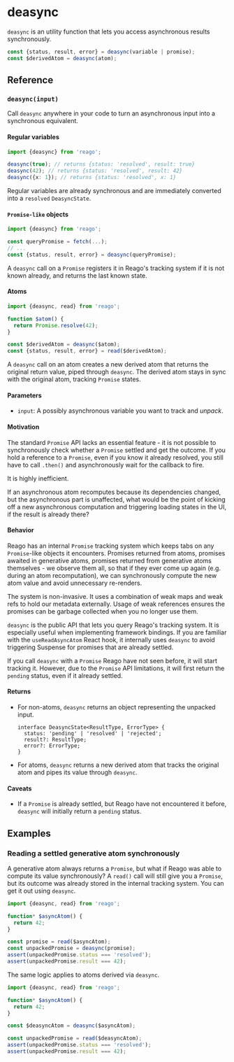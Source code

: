 # deasync

`deasync` is an utility function that lets you access asynchronous results synchronously.

```ts
const {status, result, error} = deasync(variable | promise);
const $derivedAtom = deasync(atom);
```


## Reference

### `deasync(input)`

Call `deasync` anywhere in your code to turn an asynchronous input into a synchronous equivalent.

#### Regular variables

```ts
import {deasync} from 'reago';

deasync(true); // returns {status: 'resolved', result: true}
deasync(42); // returns {status: 'resolved', result: 42}
deasync({x: 1}); // returns {status: 'resolved', x: 1}
```

Regular variables are already synchronous and are immediately converted into a `resolved` `DeasyncState`.

#### `Promise-like` objects

```ts
import {deasync} from 'reago';

const queryPromise = fetch(...);
// ...
const {status, result, error} = deasync(queryPromise);
```

A `deasync` call on a `Promise` registers it in Reago's tracking system if it is not known already,
and returns the last known state.

#### Atoms

```ts
import {deasync, read} from 'reago';

function $atom() {
  return Promise.resolve(42);
}

const $derivedAtom = deasync($atom);
const {status, result, error} = read($derivedAtom);
```

A `deasync` call on an atom creates a new derived atom that returns the original return value, piped through
`deasync`. The derived atom stays in sync with the original atom, tracking `Promise` states.

#### Parameters

* `input`: A possibly asynchronous variable you want to track and _unpack_.

#### Motivation

The standard `Promise` API lacks an essential feature - it is not possible to synchronously check whether
a `Promise` settled and get the outcome. If you hold a reference to a `Promise`, even if you know it already
resolved, you still have to call `.then()` and asynchronously wait for the callback to fire.

It is highly inefficient.

If an asynchronous atom recomputes because its dependencies changed, but the asynchronous part is unaffected,
what would be the point of kicking off a new asynchronous computation and triggering loading states in the UI,
if the result is already there?

#### Behavior

Reago has an internal `Promise` tracking system which keeps tabs on any `Promise`-like objects it encounters.
Promises returned from atoms, promises awaited in generative atoms, promises returned from generative
atoms themselves - we observe them all, so that if they ever come up again (e.g. during an atom recomputation),
we can synchronously compute the new atom value and avoid unnecessary re-renders.

The system is non-invasive. It uses a combination of weak maps and weak refs to hold our metadata externally.
Usage of weak references ensures the promises can be garbage collected when you no longer use them.

`deasync` is the public API that lets you query Reago's tracking system. It is especially useful when
implementing framework bindings. If you are familiar with the `useReadAsyncAtom` React hook, it internally
uses `deasync` to avoid triggering Suspense for promises that are already settled.

If you call `deasync` with a `Promise` Reago have not seen before, it will start tracking it. However,
due to the `Promise` API limitations, it will first return the `pending` status, even if it already settled.

#### Returns

* For non-atoms, `deasync` returns an object representing the unpacked input.
  ```tsx
  interface DeasyncState<ResultType, ErrorType> {
    status: 'pending' | 'resolved' | 'rejected';
    result?: ResultType;
    error?: ErrorType;
  }
  ```

* For atoms, `deasync` returns a new derived atom that tracks the original atom and pipes its value
  through `deasync`.

#### Caveats
* If a `Promise` is already settled, but Reago have not encountered it before, `deasync` will initially
  return a `pending` status.


## Examples

### Reading a settled generative atom synchronously

A generative atom always returns a `Promise`, but what if Reago was able to compute its value synchronously?
A `read()` call will still give you a `Promise`, but its outcome was already stored in the internal tracking
system. You can get it out using `deasync`.

```ts
import {deasync, read} from 'reago';

function* $asyncAtom() {
  return 42;
}

const promise = read($asyncAtom);
const unpackedPromise = deasync(promise);
assert(unpackedPromise.status === 'resolved');
assert(unpackedPromise.result === 42);
```

The same logic applies to atoms derived via `deasync`.

```ts
import {deasync, read} from 'reago';

function* $asyncAtom() {
  return 42;
}

const $deasyncAtom = deasync($asyncAtom);

const unpackedPromise = read($deasyncAtom);
assert(unpackedPromise.status === 'resolved');
assert(unpackedPromise.result === 42);
```
